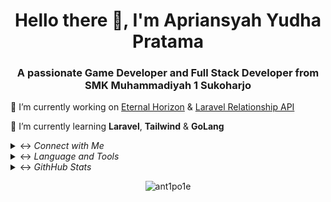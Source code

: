 <h1 align="center">Hello there 👋, I'm Apriansyah Yudha Pratama</h1>
<h3 align="center">A passionate Game Developer and Full Stack Developer from SMK Muhammadiyah 1 Sukoharjo</h3>

🔭 I’m currently working on [Eternal Horizon](https://github.com/ant1po1e/Eternal-Horizons) & [Laravel Relationship API](belajar-laravel.test)

🌱 I’m currently learning **Laravel**, **Tailwind** & **GoLang**

<details>
<summary><-> <i>Connect with Me</i></summary>
<br>
  <p align="left">
    <a href="https://twitter.com/apolantipole" target="blank">
      <img align="center" src="https://icongr.am/fontawesome/twitter.svg?size=128&color=ffffff" alt="apolantipole" height="30" width="40" />
    </a>
    <a href="https://instagram.com/_ant1po1e" target="blank">
      <img align="center" src="https://icongr.am/fontawesome/instagram.svg?size=128&color=ffffff" alt="_ant1po1e" height="30" width="40" />
    </a>
    <a href="https://youtube.com/@ant1po1e" target="blank">
      <img align="center" src="https://icongr.am/fontawesome/youtube-play.svg?size=128&color=ffffff" alt="ant1po1e" height="30" width="40" /> 
    </a>
  </p>
</details>

<details>
<summary><-> <i>Language and Tools</i></summary>
<br>
  <p align="left">  
    <img src="https://cdn.jsdelivr.net/gh/devicons/devicon/icons/html5/html5-plain.svg" width="40" height="40"/>      
    <img src="https://cdn.jsdelivr.net/gh/devicons/devicon/icons/css3/css3-plain.svg" width="40" height="40"/> 
    <img src="https://cdn.jsdelivr.net/gh/devicons/devicon/icons/javascript/javascript-plain.svg" width="40" height="40"/>
    <img src="https://cdn.jsdelivr.net/gh/devicons/devicon/icons/csharp/csharp-plain.svg" width="40" height="40"/> 
    <img src="https://cdn.jsdelivr.net/gh/devicons/devicon/icons/php/php-plain.svg" width="40" height="40"/>
    <img src="https://cdn.jsdelivr.net/gh/devicons/devicon/icons/postgresql/postgresql-plain.svg" width="40" height="40"/>       
    <img src="https://cdn.jsdelivr.net/gh/devicons/devicon/icons/docker/docker-plain.svg" width="40" height="40"/>
    <img src="https://cdn.jsdelivr.net/gh/devicons/devicon/icons/go/go-original-wordmark.svg" width="40" height="40"/> 
    <img src="https://cdn.jsdelivr.net/gh/devicons/devicon/icons/laravel/laravel-plain.svg" width="40" height="40"/>
    <img src="https://cdn.jsdelivr.net/gh/devicons/devicon/icons/bootstrap/bootstrap-original.svg" width="40" height="40"/> 
    <img src="https://cdn.jsdelivr.net/gh/devicons/devicon/icons/tailwindcss/tailwindcss-plain.svg" width="40" height="40"/>  
    <img src="https://cdn.jsdelivr.net/gh/devicons/devicon/icons/unity/unity-original.svg" width="40" height="40"/> 
  </p>
</details>

<details>
<summary><-> <i>GithHub Stats</i></summary>
<br>
  <p>
    <img align="centert" src="https://github-readme-stats.vercel.app/api/top-langs?username=ant1po1e&show_icons=true&locale=en&layout=compact" alt="ant1po1e" />
  </p>

<p>
  <img align="center" src="https://github-readme-stats.vercel.app/api?username=ant1po1e&show_icons=true&locale=en" alt="ant1po1e" />
</p>
</details>

<p align="center"> <img src="https://komarev.com/ghpvc/?username=ant1po1e&label=Profile%20views&color=0e75b6&style=flat" alt="ant1po1e" /> </p>
